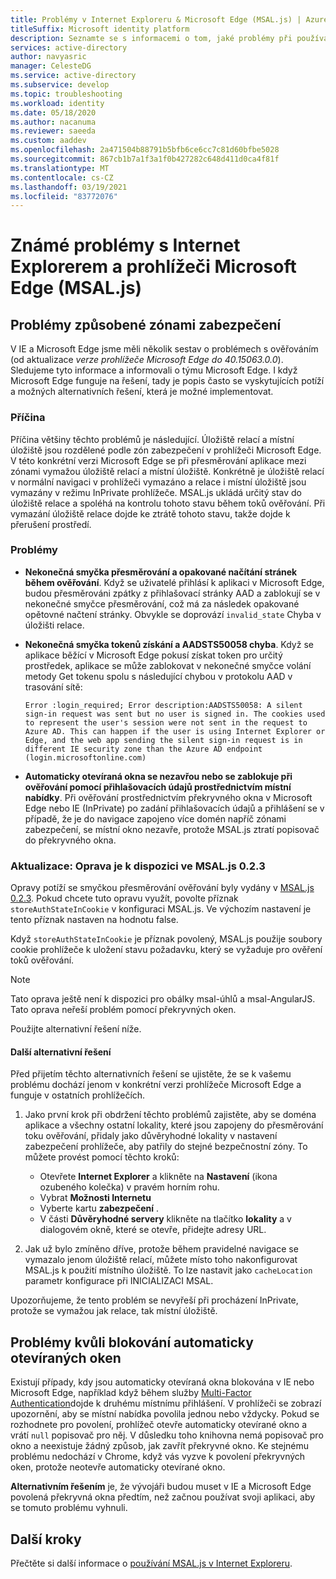 ```yaml
---
title: Problémy v Internet Exploreru & Microsoft Edge (MSAL.js) | Azure
titleSuffix: Microsoft identity platform
description: Seznamte se s informacemi o tom, jaké problémy při používání knihovny Microsoft Authentication Library pro JavaScript (MSAL.js) s Internet Explorerem a prohlížeči Microsoft Edge.
services: active-directory
author: navyasric
manager: CelesteDG
ms.service: active-directory
ms.subservice: develop
ms.topic: troubleshooting
ms.workload: identity
ms.date: 05/18/2020
ms.author: nacanuma
ms.reviewer: saeeda
ms.custom: aaddev
ms.openlocfilehash: 2a471504b88791b5bfb6ce6cc7c81d60bfbe5028
ms.sourcegitcommit: 867cb1b7a1f3a1f0b427282c648d411d0ca4f81f
ms.translationtype: MT
ms.contentlocale: cs-CZ
ms.lasthandoff: 03/19/2021
ms.locfileid: "83772076"
---
```

# <a name="known-issues-on-internet-explorer-and-microsoft-edge-browsers-msaljs"></a>Známé problémy s Internet Explorerem a prohlížeči Microsoft Edge (MSAL.js)

## <a name="issues-due-to-security-zones"></a>Problémy způsobené zónami zabezpečení
V IE a Microsoft Edge jsme měli několik sestav o problémech s ověřováním (od aktualizace *verze prohlížeče Microsoft Edge do 40.15063.0.0*). Sledujeme tyto informace a informovali o týmu Microsoft Edge. I když Microsoft Edge funguje na řešení, tady je popis často se vyskytujících potíží a možných alternativních řešení, která je možné implementovat.

### <a name="cause"></a>Příčina
Příčina většiny těchto problémů je následující. Úložiště relací a místní úložiště jsou rozdělené podle zón zabezpečení v prohlížeči Microsoft Edge. V této konkrétní verzi Microsoft Edge se při přesměrování aplikace mezi zónami vymažou úložiště relací a místní úložiště. Konkrétně je úložiště relací v normální navigaci v prohlížeči vymazáno a relace i místní úložiště jsou vymazány v režimu InPrivate prohlížeče. MSAL.js ukládá určitý stav do úložiště relace a spoléhá na kontrolu tohoto stavu během toků ověřování. Při vymazání úložiště relace dojde ke ztrátě tohoto stavu, takže dojde k přerušení prostředí.

### <a name="issues"></a>Problémy

- **Nekonečná smyčka přesměrování a opakované načítání stránek během ověřování**. Když se uživatelé přihlásí k aplikaci v Microsoft Edge, budou přesměrováni zpátky z přihlašovací stránky AAD a zablokují se v nekonečné smyčce přesměrování, což má za následek opakované opětovné načtení stránky. Obvykle se doprovází `invalid_state` Chyba v úložišti relace.

- **Nekonečná smyčka tokenů získání a AADSTS50058 chyba**. Když se aplikace běžící v Microsoft Edge pokusí získat token pro určitý prostředek, aplikace se může zablokovat v nekonečné smyčce volání metody Get tokenu spolu s následující chybou v protokolu AAD v trasování sítě:

    `Error :login_required; Error description:AADSTS50058: A silent sign-in request was sent but no user is signed in. The cookies used to represent the user's session were not sent in the request to Azure AD. This can happen if the user is using Internet Explorer or Edge, and the web app sending the silent sign-in request is in different IE security zone than the Azure AD endpoint (login.microsoftonline.com)`

- **Automaticky otevíraná okna se nezavřou nebo se zablokuje při ověřování pomocí přihlašovacích údajů prostřednictvím místní nabídky**. Při ověřování prostřednictvím překryvného okna v Microsoft Edge nebo IE (InPrivate) po zadání přihlašovacích údajů a přihlášení se v případě, že je do navigace zapojeno více domén napříč zónami zabezpečení, se místní okno nezavře, protože MSAL.js ztratí popisovač do překryvného okna.  

### <a name="update-fix-available-in-msaljs-023"></a>Aktualizace: Oprava je k dispozici ve MSAL.js 0.2.3
Opravy potíží se smyčkou přesměrování ověřování byly vydány v [MSAL.js 0.2.3](https://github.com/AzureAD/microsoft-authentication-library-for-js/releases). Pokud chcete tuto opravu využít, povolte příznak `storeAuthStateInCookie` v konfiguraci MSAL.js. Ve výchozím nastavení je tento příznak nastaven na hodnotu false.

Když `storeAuthStateInCookie` je příznak povolený, MSAL.js použije soubory cookie prohlížeče k uložení stavu požadavku, který se vyžaduje pro ověření toků ověřování.

> [!NOTE]
> Tato oprava ještě není k dispozici pro obálky msal-úhlů a msal-AngularJS. Tato oprava neřeší problém pomocí překryvných oken.

Použijte alternativní řešení níže.

#### <a name="other-workarounds"></a>Další alternativní řešení
Před přijetím těchto alternativních řešení se ujistěte, že se k vašemu problému dochází jenom v konkrétní verzi prohlížeče Microsoft Edge a funguje v ostatních prohlížečích.  
1. Jako první krok při obdržení těchto problémů zajistěte, aby se doména aplikace a všechny ostatní lokality, které jsou zapojeny do přesměrování toku ověřování, přidaly jako důvěryhodné lokality v nastavení zabezpečení prohlížeče, aby patřily do stejné bezpečnostní zóny.
To můžete provést pomocí těchto kroků:
    - Otevřete **Internet Explorer** a klikněte na **Nastavení** (ikona ozubeného kolečka) v pravém horním rohu.
    - Vybrat **Možnosti Internetu**
    - Vyberte kartu **zabezpečení** .
    - V části **Důvěryhodné servery** klikněte na tlačítko **lokality** a v dialogovém okně, které se otevře, přidejte adresy URL.

2. Jak už bylo zmíněno dříve, protože během pravidelné navigace se vymazalo jenom úložiště relací, můžete místo toho nakonfigurovat MSAL.js k použití místního úložiště. To lze nastavit jako `cacheLocation` parametr konfigurace při INICIALIZACI MSAL.

Upozorňujeme, že tento problém se nevyřeší při procházení InPrivate, protože se vymažou jak relace, tak místní úložiště.

## <a name="issues-due-to-popup-blockers"></a>Problémy kvůli blokování automaticky otevíraných oken

Existují případy, kdy jsou automaticky otevíraná okna blokována v IE nebo Microsoft Edge, například když během služby [Multi-Factor Authentication](../authentication/concept-mfa-howitworks.md)dojde k druhému místnímu přihlášení. V prohlížeči se zobrazí upozornění, aby se místní nabídka povolila jednou nebo vždycky. Pokud se rozhodnete pro povolení, prohlížeč otevře automaticky otevírané okno a vrátí `null` popisovač pro něj. V důsledku toho knihovna nemá popisovač pro okno a neexistuje žádný způsob, jak zavřít překryvné okno. Ke stejnému problému nedochází v Chrome, když vás vyzve k povolení překryvných oken, protože neotevře automaticky otevírané okno.

**Alternativním řešením** je, že vývojáři budou muset v IE a Microsoft Edge povolená překryvná okna předtím, než začnou používat svoji aplikaci, aby se tomuto problému vyhnuli.

## <a name="next-steps"></a>Další kroky
Přečtěte si další informace o [používání MSAL.js v Internet Exploreru](msal-js-use-ie-browser.md).
